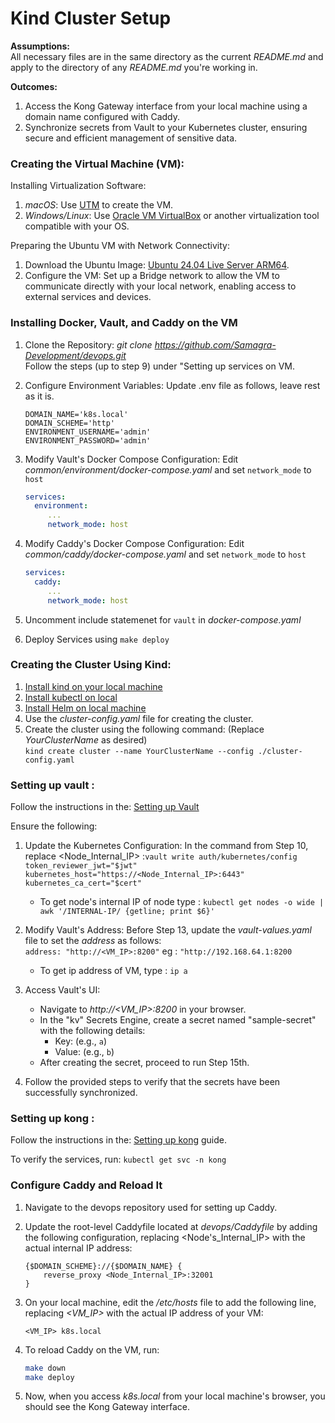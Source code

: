 # Kind Cluster Setup

**Assumptions:**   
All necessary files are in the same directory as the current 
_README.md_ and apply to the directory of any _README.md_ you're working in.

**Outcomes:**  
1. Access the Kong Gateway interface from your local machine using a domain name configured with Caddy.
2. Synchronize secrets from Vault to your Kubernetes cluster, ensuring secure and efficient management of sensitive data.

### Creating the Virtual Machine (VM):  
Installing Virtualization Software:
1. _macOS_: Use [UTM](https://mac.getutm.app/) to create the VM.
2. _Windows/Linux_: Use [Oracle VM VirtualBox](https://www.oracle.com/in/virtualization/technologies/vm/downloads/virtualbox-downloads.html) or another virtualization tool compatible with your OS.

Preparing the Ubuntu VM with Network Connectivity:
1. Download the Ubuntu Image: [Ubuntu 24.04 Live Server ARM64](https://cdimage.ubuntu.com/releases/24.04/release/ubuntu-24.04-live-server-arm64.iso).
2. Configure the VM: Set up a Bridge network to allow the VM to communicate directly with your local network, enabling access to external services and devices.

### Installing Docker, Vault, and Caddy on the VM

1. Clone the Repository: _git clone https://github.com/Samagra-Development/devops.git_  
Follow the steps (up to step 9) under "Setting up services on VM.

2. Configure Environment Variables: Update .env file as follows, leave rest as it is.
   ```
   DOMAIN_NAME='k8s.local'
   DOMAIN_SCHEME='http'
   ENVIRONMENT_USERNAME='admin'
   ENVIRONMENT_PASSWORD='admin'
   ```

3. Modify Vault's Docker Compose Configuration: Edit _common/environment/docker-compose.yaml_ and set `network_mode` to `host`
    ```yaml
    services:
      environment:
         ...
         network_mode: host
    ```

4. Modify Caddy's Docker Compose Configuration: Edit _common/caddy/docker-compose.yaml_ and set `network_mode` to `host`
    ```yaml
    services:
      caddy:
         ...
         network_mode: host
    ```

5. Uncomment include statemenet for `vault` in _docker-compose.yaml_

6. Deploy Services using `make deploy`

### Creating the Cluster Using Kind:

1. [Install kind on your local machine](https://kind.sigs.k8s.io/docs/user/quick-start/)
2. [Install kubectl on local](https://kubernetes.io/docs/tasks/tools/)
3. [Install Helm on local machine](https://helm.sh/docs/intro/install/#from-apt-debianubuntu)
4. Use the _cluster-config.yaml_ file for creating the cluster.
5. Create the cluster using the following command: (Replace _YourClusterName_ as desired)  
   ```kind create cluster --name YourClusterName --config ./cluster-config.yaml```

### Setting up vault :

Follow the instructions in the: [Setting up Vault](../../cluster/components/vault/README.md)

Ensure the following:

1. Update the Kubernetes Configuration: In the command from Step 10, replace <Node_Internal_IP> :```vault write auth/kubernetes/config token_reviewer_jwt="$jwt" kubernetes_host="https://<Node_Internal_IP>:6443" kubernetes_ca_cert="$cert" ```
    -  To get node's internal IP of node type : ```kubectl get nodes -o wide | awk '/INTERNAL-IP/ {getline; print $6}'```

2. Modify Vault's Address: Before Step 13, update the _vault-values.yaml_ file to set the _address_ as follows:   
`address: "http://<VM_IP>:8200"`  eg : `"http://192.168.64.1:8200`
   - To get ip address of VM, type : ```ip a```

3. Access Vault's UI:
   * Navigate to _http://<VM_IP>:8200_ in your browser.
   * In the "kv" Secrets Engine, create a secret named "sample-secret" with the following details:
     - Key: (e.g., `a`)
     - Value: (e.g., `b`)
   * After creating the secret, proceed to run Step 15th.

4. Follow the provided steps to verify that the secrets have been successfully synchronized.

### Setting up kong :

Follow the instructions in the: [Setting up kong](../../cluster/components/kong/README.md) guide. 

To verify the services, run: ```kubectl get svc -n kong```

### Configure Caddy and Reload It

1. Navigate to the devops repository used for setting up Caddy.
2. Update the root-level Caddyfile located at _devops/Caddyfile_ by adding the following configuration, replacing <Node's_Internal_IP> with the actual internal IP address:

   ```
   {$DOMAIN_SCHEME}://{$DOMAIN_NAME} {
       reverse_proxy <Node_Internal_IP>:32001
   }
   ```
3. On your local machine, edit the _/etc/hosts_ file to add the following line, replacing _<VM_IP>_ with the actual IP address of your VM:

    ```
    <VM_IP> k8s.local
    ```

4. To reload Caddy on the VM, run:
   ```bash
   make down
   make deploy
   ```
5. Now, when you access _k8s.local_ from your local machine's browser, you should see the Kong Gateway interface.

